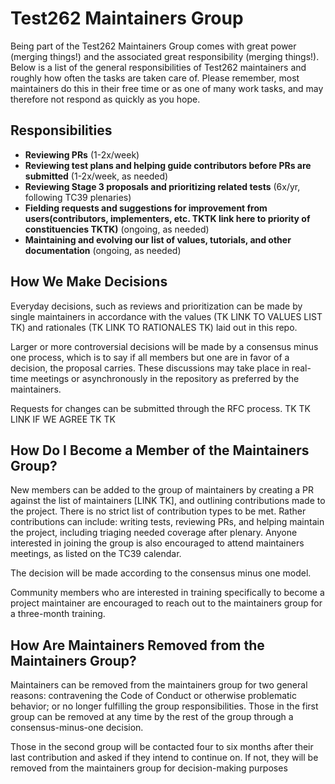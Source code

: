 # Test262 Maintainers Group

Being part of the Test262 Maintainers Group comes with great power (merging things!) and the associated great responsibility (merging things!). Below is a list of the general responsibilities of Test262 maintainers and roughly how often the tasks are taken care of. Please remember, most maintainers do this in their free time or as one of many work tasks, and may therefore not respond as quickly as you hope.

## Responsibilities
- **Reviewing PRs** (1-2x/week)
- **Reviewing test plans and helping guide contributors before PRs are submitted** (1-2x/week, as needed)
- **Reviewing Stage 3 proposals and prioritizing related tests** (6x/yr, following TC39 plenaries)
- **Fielding requests and suggestions for improvement from users(contributors, implementers, etc. TKTK link here to priority of constituencies TKTK)** (ongoing, as needed)
- **Maintaining and evolving our list of values, tutorials, and other documentation** (ongoing, as needed)

## How We Make Decisions
Everyday decisions, such as reviews and prioritization can be made by single maintainers in accordance with the values (TK LINK TO VALUES LIST TK) and rationales (TK LINK TO RATIONALES TK) laid out in this repo.

Larger or more controversial decisions will be made by a consensus minus one process, which is to say if all members but one are in favor of a decision, the proposal carries. These discussions may take place in real-time meetings or asynchronously in the repository as preferred by the maintainers.

Requests for changes can be submitted through the RFC process. TK TK LINK IF WE AGREE TK TK

## How Do I Become a Member of the Maintainers Group?

New members can be added to the group of maintainers by creating a PR against the list of maintainers [LINK TK], and outlining contributions made to the project. There is no strict list of contribution types to be met. Rather contributions can include: writing tests, reviewing PRs, and helping maintain the project, including triaging needed coverage after plenary. Anyone interested in joining the group is also encouraged to attend maintainers meetings, as listed on the TC39 calendar.

The decision will be made according to the consensus minus one model.

Community members who are interested in training specifically to become a project maintainer are encouraged to reach out to the maintainers group for a three-month training.

## How Are Maintainers Removed from the Maintainers Group?

Maintainers can be removed from the maintainers group for two general reasons: contravening the Code of Conduct or otherwise problematic behavior; or no longer fulfilling the group responsibilities. Those in the first group can be removed at any time by the rest of the group through a consensus-minus-one decision.

Those in the second group will be contacted four to six months after their last contribution and asked if they intend to continue on. If not, they will be removed from the maintainers group for decision-making purposes
